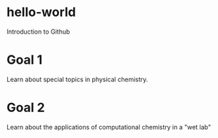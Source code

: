 # hello-world
Introduction to Github
# Goal 1
Learn about special topics in physical chemistry.
# Goal 2
Learn about the applications of computational chemistry in a "wet lab"

